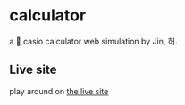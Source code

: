 # calculator
a 🧮 casio calculator web simulation by Jin, 허.

## Live site
play around on [the live site](https://eucalyptus-viminalis.github.io/casio-2009/)
